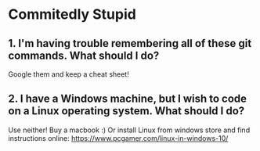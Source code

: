 # Commitedly Stupid

## 1. I'm having trouble remembering all of these git commands. What should I do?

Google them and keep a cheat sheet!

## 2. I have a Windows machine, but I wish to code on a Linux operating system. What should I do?

Use neither! Buy a macbook :) Or install Linux from windows store and find instructions online: https://www.pcgamer.com/linux-in-windows-10/